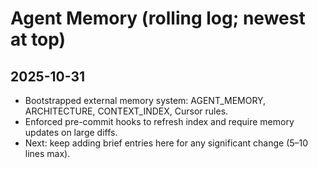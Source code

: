 # Agent Memory (rolling log; newest at top)

## 2025-10-31
- Bootstrapped external memory system: AGENT_MEMORY, ARCHITECTURE, CONTEXT_INDEX, Cursor rules.
- Enforced pre-commit hooks to refresh index and require memory updates on large diffs.
- Next: keep adding brief entries here for any significant change (5–10 lines max).
